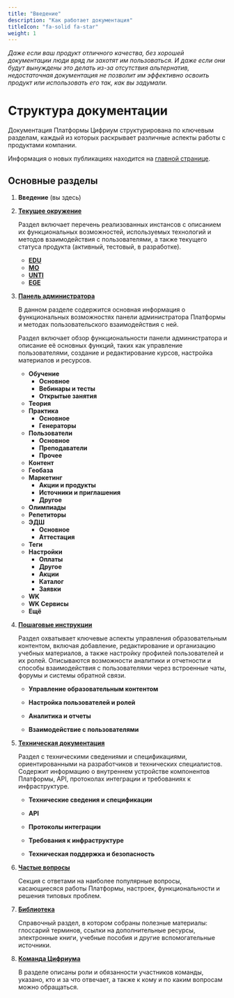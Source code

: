 ```yaml
---
title: "Введение"
description: "Как работает документация"
titleIcon: "fa-solid fa-star"
weight: 1
---
```

*Даже если ваш продукт отличного качества, без хорошей документации люди вряд ли захотят им пользоваться. И даже если они будут вынуждены это делать из-за отсутствия альтернатив, недостаточная документация не позволит им эффективно освоить продукт или использовать его так, как вы задумали.*

# Структура документации

Документация Платформы Цифриум структурирована по ключевым разделам, каждый из которых раскрывает различные аспекты работы с продуктами компании.

Информация о новых публикациях находится на [главной странице](/).

## Основные разделы

1. **Введение** (вы здесь) 

2. **[Текущее окружение](platform/_index.md)**  
   
   Раздел включает перечень реализованных инстансов с описанием их функциональных возможностей, используемых технологий и методов взаимодействия с пользователями, а также текущего статуса продукта (активный, тестовый, в разработке).

   - **[EDU](platform/edu/_index.md)**
   - **[MO](platform/mo.md)** 
   - **[UNTI](platform/unti.md)**
   - **[EGE](platform/ege.md)**

3. [**Панель администратора**](admin_panel/_index.md)  
   
   В данном разделе содержится основная информация о функциональных возможностях панели администратора Платформы и методах пользовательского взаимодействия с ней. 
   
   Раздел включает обзор функциональности панели администратора и описание её основных функций, таких как управление пользователями, создание и редактирование курсов, настройка материалов и ресурсов.

   - **Обучение**
      - **Основное**
      - **Вебинары и тесты**
      - **Открытые занятия**
   - **Теория**
   - **Практика**
      - **Основное**
      - **Генераторы**
   - **Пользователи**
      - **Основное**
      - **Преподаватели**
      - **Прочее**
   - **Контент**
   - **Геобаза**
   - **Маркетинг**
      - **Акции и продукты**
      - **Источники и приглашения**
      - **Другое**
   - **Олимпиады**
   - **Репетиторы**
   - **ЭДШ**
      - **Основное**
      - **Аттестация**
   - **Теги**
   - **Настройки**
      - **Оплаты**
      - **Другое**
      - **Акции**
      - **Каталог**
      - **Заявки**
   - **WK**
   - **WK Сервисы**
   - **Ещё**

4. [**Пошаговые инструкции**](guides/_index.md)  
   
   Раздел охватывает ключевые аспекты управления образовательным контентом, включая добавление, редактирование и организацию учебных материалов, а также настройку профилей пользователей и их ролей. Описываются возможности аналитики и отчетности и способы взаимодействия с пользователями через встроенные чаты, форумы и системы обратной связи.

   * **Управление образовательным контентом**

   * **Настройка пользователей и ролей** 

   * **Аналитика и отчеты** 
   
   * **Взаимодействие с пользователями**

5. [**Техническая документация**](tech_docs/_index.md) 
   
   Раздел с техническими сведениями и спецификациями, ориентированными на разработчиков и технических специалистов. Содержит информацию о внутреннем устройстве компонентов Платформы, API, протоколах интеграции и требованиях к инфраструктуре.

   * **Технические сведения и спецификации**

   * **API**

   * **Протоколы интеграции**

   * **Требования к инфраструктуре**

   * **Техническая поддержка и безопасность**

6. [**Частые вопросы**](questions/_index.md)  
   
   Секция с ответами на наиболее популярные вопросы, касающиесяся работы Платформы, настроек, функциональности и решения типовых проблем.

7. [**Библиотека**](library/_index.md)  
   
   Справочный раздел, в котором собраны полезные материалы: глоссарий терминов, ссылки на дополнительные ресурсы, электронные книги, учебные пособия и другие вспомогательные источники.

7. [**Команда Цифриума**](team/_index.md)  
   
   В разделе описаны роли и обязанности участников команды, указано, кто и за что отвечает, а также к кому и по каким вопросам можно обращаться.